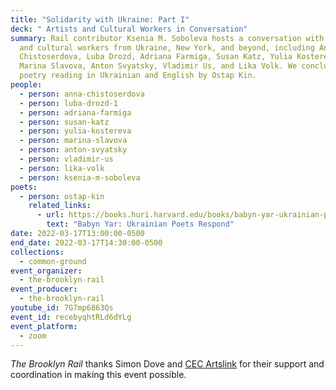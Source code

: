 ```yaml
---
title: "Solidarity with Ukraine: Part I"
deck: " Artists and Cultural Workers in Conversation"
summary: Rail contributor Ksenia M. Soboleva hosts a conversation with artists
  and cultural workers from Ukraine, New York, and beyond, including Anna
  Chistoserdova, Luba Drozd, Adriana Farmiga, Susan Katz, Yulia Kostereva,
  Marina Slavova, Anton Svyatsky, Vladimir Us, and Lika Volk. We conclude with a
  poetry reading in Ukrainian and English by Ostap Kin.
people:
  - person: anna-chistoserdova
  - person: luba-drozd-1
  - person: adriana-farmiga
  - person: susan-katz
  - person: yulia-kostereva
  - person: marina-slavova
  - person: anton-svyatsky
  - person: vladimir-us
  - person: lika-volk
  - person: ksenia-m-soboleva
poets:
  - person: ostap-kin
    related_links:
      - url: https://books.huri.harvard.edu/books/babyn-yar-ukrainian-poets
        text: "Babyn Yar: Ukrainian Poets Respond"
date: 2022-03-17T13:00:00-0500
end_date: 2022-03-17T14:30:00-0500
collections:
  - common-ground
event_organizer:
  - the-brooklyn-rail
event_producer:
  - the-brooklyn-rail
youtube_id: 7G7mp6863Qs
event_id: recebyqhtRLd6dYLg
event_platform:
  - zoom
---
```

*The Brooklyn Rail* thanks Simon Dove and [CEC Artslink](https://www.cecartslink.org/) for their support and coordination in making this event possible.